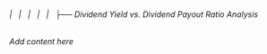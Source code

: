 ###### |   |   |   |   |   ├── Dividend Yield vs. Dividend Payout Ratio Analysis

*Add content here*
